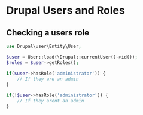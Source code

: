 # Drupal Users and Roles

## Checking a users role

```php
use Drupal\user\Entity\User;

$user = User::load(\Drupal::currentUser()->id());
$roles = $user->getRoles();

if($user->hasRole('administrator')) {
    // If they are an admin
}

if(!$user->hasRole('administrator')) {
    // If they arent an admin
}

```